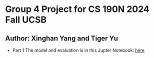 # Group 4 Project for CS 190N 2024 Fall UCSB
## Author: Xinghan Yang and Tiger Yu
* Part 1
The model and evaluation is in this Jupter Notebook:  [here](./model.ipynb)

